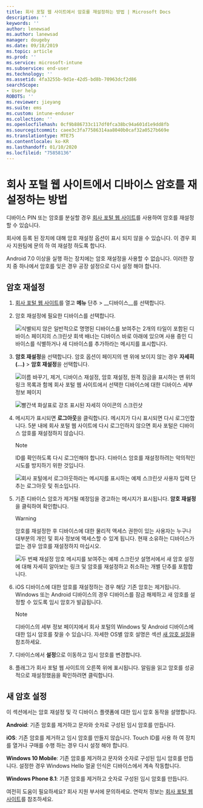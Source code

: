 ```yaml
---
title: 회사 포털 웹 사이트에서 암호를 재설정하는 방법 | Microsoft Docs
description: ''
keywords: ''
author: lenewsad
ms.author: lanewsad
manager: dougeby
ms.date: 09/18/2019
ms.topic: article
ms.prod: ''
ms.service: microsoft-intune
ms.subservice: end-user
ms.technology: ''
ms.assetid: 4fa3255b-9d1e-42d5-bd8b-70963dcf2d86
searchScope:
- User help
ROBOTS: ''
ms.reviewer: jieyang
ms.suite: ems
ms.custom: intune-enduser
ms.collection: ''
ms.openlocfilehash: 0cf9b886733c117df0fca38bc94a601d1e9dd8fb
ms.sourcegitcommit: caee3c3fa77586314aa8040b0caf32a0527b669e
ms.translationtype: MTE75
ms.contentlocale: ko-KR
ms.lasthandoff: 01/10/2020
ms.locfileid: "75858136"
---
```

# <a name="how-to-reset-your-device-passcode-from-the-company-portal-website"></a>회사 포털 웹 사이트에서 디바이스 암호를 재설정하는 방법

디바이스 PIN 또는 암호를 분실할 경우 [회사 포털 웹 사이트](https://portal.manage.microsoft.com)를 사용하여 암호를 재설정할 수 있습니다. 

회사에 등록 된 장치에 대해 암호 재설정 옵션이 표시 되지 않을 수 있습니다. 이 경우 회사 지원팀에 문의 하 여 재설정 하도록 합니다.  

Android 7.0 이상을 실행 하는 장치에는 암호 재설정을 사용할 수 없습니다. 이러한 장치 중 하나에서 암호를 잊은 경우 공장 설정으로 다시 설정 해야 합니다.  

## <a name="reset-your-passcode"></a>암호 재설정

1. [회사 포털 웹 사이트](https://portal.manage.microsoft.com)를 열고 __메뉴__ 단추 &gt; __디바이스__를 선택합니다.  

2. 암호 재설정에 필요한 디바이스를 선택합니다.  

    ![식별되지 않은 일반적으로 명명된 디바이스를 보여주는 2개의 타일이 포함된 디바이스 페이지의 스크린샷 회색 배너는 디바이스 바로 아래에 있으며 사용 중인 디바이스를 식별하거나 새 디바이스를 추가하라는 메시지를 표시합니다.](./media/rename-reset-device-step2-1808.png) 

3. **암호 재설정**을 선택합니다. 암호 옵션이 페이지의 맨 위에 보이지 않는 경우 **자세히(...)**  > **암호 재설정**을 선택합니다.   

   ![이름 바꾸기, 제거, 디바이스 재설정, 암호 재설정, 원격 잠금을 표시하는 맨 위의 링크 목록과 함께 회사 포털 웹 사이트에서 선택한 디바이스에 대한 디바이스 세부 정보 페이지 ](./media/rename-reset-device-1808.png)   

    ![빨간색 화살표로 강조 표시된 자세히 아이콘의 스크린샷](./media/rename-reset-device-step3-more-1808.png)  

4. 메시지가 표시되면 **로그아웃**을 클릭합니다. 메시지가 다시 표시되면 다시 로그인합니다. 5분 내에 회사 포털 웹 사이트에 다시 로그인하지 않으면 회사 포털은 디바이스 암호를 재설정하지 않습니다.  

   > [!NOTE]
   > ID를 확인하도록 다시 로그인해야 합니다. 디바이스 암호를 재설정하려는 악의적인 시도를 방지하기 위한 것입니다.

   ![회사 포털에서 로그아웃하라는 메시지를 표시하는 예제 스크린샷 사용자 입력 단추는 로그아웃 및 취소입니다.](./media/iwp-reset-passcode-popup-1808.png)

5. 기존 디바이스 암호가 제거될 예정임을 경고하는 메시지가 표시됩니다. **암호 재설정**을 클릭하여 확인합니다.  
    > [!WARNING]
    > 암호를 재설정한 후 디바이스에 대한 물리적 액세스 권한이 있는 사용자는 누구나 대부분의 개인 및 회사 정보에 액세스할 수 있게 됩니다. 현재 소유하는 디바이스가 없는 경우 암호를 재설정하지 마십시오.  

   ![두 번째 재설정 암호 메시지를 보여주는 예제 스크린샷 설명서에서 새 암호 설정에 대해 자세히 알아보는 링크 및 암호를 재설정하고 취소하는 개별 단추를 포함합니다.](./media/iwp-reset-passcode-popup2-1808.png) 

6. iOS 디바이스에 대한 암호를 재설정하는 경우 해당 기존 암호는 제거됩니다. Windows 또는 Android 디바이스의 경우 디바이스를 잠금 해제하고 새 암호를 설정할 수 있도록 임시 암호가 발급됩니다. 

   > [!NOTE]
   > 디바이스의 세부 정보 페이지에서 회사 포털의 Windows 및 Android 디바이스에 대한 임시 암호를 찾을 수 있습니다. 자세한 OS별 암호 설명은 섹션 [새 암호 설정](reset-your-passcode-cpwebsite.md#set-up-a-new-passcode)을 참조하세요.  
   
7. 디바이스에서 **설정**으로 이동하고 임시 암호를 변경합니다. 

8. 플래그가 회사 포털 웹 사이트의 오른쪽 위에 표시됩니다. 알림을 읽고 암호를 성공적으로 재설정했음을 확인하려면 클릭합니다.  

## <a name="set-up-a-new-passcode"></a>새 암호 설정  

이 섹션에서는 암호 재설정 및 각 디바이스 플랫폼에 대한 임시 암호 동작을 설명합니다.  

**Android**: 기존 암호를 제거하고 문자와 숫자로 구성된 임시 암호를 만듭니다.

**iOS**: 기존 암호를 제거하고 임시 암호를 만들지 않습니다. Touch ID를 사용 하 여 장치를 열거나 구매를 수행 하는 경우 다시 설정 해야 합니다.  

**Windows 10 Mobile**: 기존 암호를 제거하고 문자와 숫자로 구성된 임시 암호를 만듭니다. 설정한 경우 Windows Hello 얼굴 인식은 디바이스에서 계속 작동합니다.

**Windows Phone 8.1**: 기존 암호를 제거하고 숫자로 구성된 임시 암호를 만듭니다.  

여전히 도움이 필요하세요? 회사 지원 부서에 문의하세요. 연락처 정보는 [회사 포털 웹 사이트](https://go.microsoft.com/fwlink/?linkid=2010980)를 참조하세요.  
